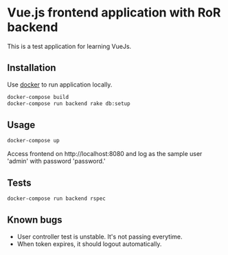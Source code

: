 # Vue.js frontend application with RoR backend

This is a test application for learning VueJs.

## Installation

Use [docker](https://www.docker.com) to run application locally.

```bash
docker-compose build
docker-compose run backend rake db:setup
```

## Usage

```bash
docker-compose up
```

Access frontend on http://localhost:8080 and log as the sample user 'admin' with password 'password.'


## Tests

```bash
docker-compose run backend rspec
```

## Known bugs

- User controller test is unstable. It's not passing everytime.
- When token expires, it should logout automatically.